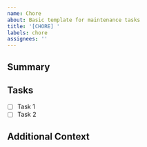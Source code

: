 ```yaml
---
name: Chore
about: Basic template for maintenance tasks
title: '[CHORE] '
labels: chore
assignees: ''
---
```


## Summary
<!-- Brief description of the maintenance task needed -->

## Tasks
<!-- List the specific tasks that need to be completed -->
- [ ] Task 1
- [ ] Task 2

## Additional Context
<!-- Any extra information, dependencies, or related issues -->